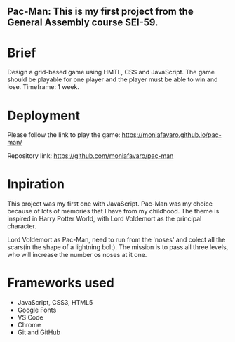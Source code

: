 ## Pac-Man: This is my first project from the General Assembly course SEI-59.

# Brief

Design a grid-based game using HMTL, CSS and JavaScript. The game should be playable for one player and the player must be able to win and lose. Timeframe: 1 week.

# Deployment

Please follow the link to play the game: https://moniafavaro.github.io/pac-man/

Repository link: https://github.com/moniafavaro/pac-man

# Inpiration 

This project was my first one with JavaScript. Pac-Man was my choice because of lots of memories that I have from my childhood. The theme is inspired in Harry Potter World, with Lord Voldemort as the principal character.

Lord Voldemort as Pac-Man, need to run from the 'noses' and colect all the scars(in the shape of a lightning bolt). The mission is to pass all three levels, who will increase the number os noses at it one.

# Frameworks used
* JavaScript, CSS3, HTML5
* Google Fonts
* VS Code
* Chrome
* Git and GitHub
